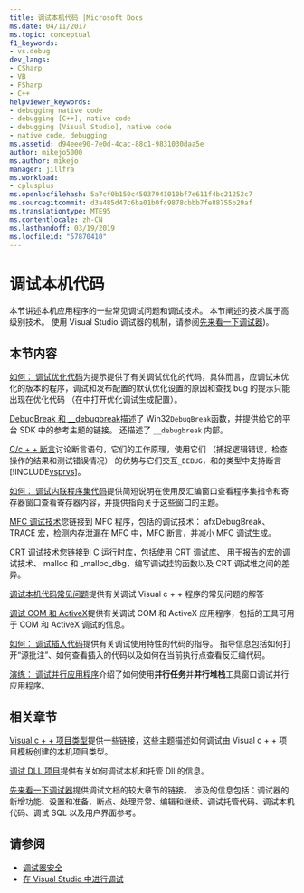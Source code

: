 ```yaml
---
title: 调试本机代码 |Microsoft Docs
ms.date: 04/11/2017
ms.topic: conceptual
f1_keywords:
- vs.debug
dev_langs:
- CSharp
- VB
- FSharp
- C++
helpviewer_keywords:
- debugging native code
- debugging [C++], native code
- debugging [Visual Studio], native code
- native code, debugging
ms.assetid: d94eee90-7e0d-4cac-88c1-9831030daa5e
author: mikejo5000
ms.author: mikejo
manager: jillfra
ms.workload:
- cplusplus
ms.openlocfilehash: 5a7cf0b150c45037941010bf7e611f4bc21252c7
ms.sourcegitcommit: d3a485d47c6ba01b0fc9878cbbb7fe88755b29af
ms.translationtype: MTE95
ms.contentlocale: zh-CN
ms.lasthandoff: 03/19/2019
ms.locfileid: "57870410"
---
```

# <a name="debugging-native-code"></a>调试本机代码
本节讲述本机应用程序的一些常见调试问题和调试技术。 本节阐述的技术属于高级别技术。 使用 Visual Studio 调试器的机制，请参阅[先来看一下调试器](../debugger/debugger-feature-tour.md))。

## <a name="in-this-section"></a>本节内容
 [如何： 调试优化代码](../debugger/how-to-debug-optimized-code.md)为提示提供了有关调试优化的代码，具体而言，应调试未优化的版本的程序，调试和发布配置的默认优化设置的原因和查找 bug 的提示只能出现在优化代码 （在中打开优化调试生成配置）。

 [DebugBreak 和 __debugbreak](../debugger/debugbreak-and-debugbreak.md)描述了 Win32`DebugBreak`函数，并提供给它的平台 SDK 中的参考主题的链接。 还描述了 `__debugbreak` 内部。

 [C/c + + 断言](../debugger/c-cpp-assertions.md)讨论断言语句，它们的工作原理，使用它们 （捕捉逻辑错误，检查操作的结果和测试错误情况） 的优势与它们交互`_DEBUG`，和的类型中支持断言[!INCLUDE[vsprvs](../code-quality/includes/vsprvs_md.md)]。

 [如何： 调试内联程序集代码](../debugger/how-to-debug-inline-assembly-code.md)提供简短说明在使用反汇编窗口查看程序集指令和寄存器窗口查看寄存器内容，并提供指向关于这些窗口的主题。

 [MFC 调试技术](../debugger/mfc-debugging-techniques.md)您链接到 MFC 程序，包括的调试技术： afxDebugBreak、 TRACE 宏，检测内存泄漏在 MFC 中，MFC 断言，并减小 MFC 调试生成。

 [CRT 调试技术](../debugger/crt-debugging-techniques.md)您链接到 C 运行时库，包括使用 CRT 调试库、 用于报告的宏的调试技术、 malloc 和 _malloc_dbg，编写调试挂钩函数以及 CRT 调试堆之间的差异。

 [调试本机代码常见问题](../debugger/debugging-native-code-faqs.md)提供有关调试 Visual c + + 程序的常见问题的解答

 [调试 COM 和 ActiveX](../debugger/com-and-activex-debugging.md)提供有关调试 COM 和 ActiveX 应用程序，包括的工具可用于 COM 和 ActiveX 调试的信息。

 [如何： 调试插入代码](../debugger/how-to-debug-injected-code.md)提供有关调试使用特性的代码的指导。 指导信息包括如何打开“源批注”、如何查看插入的代码以及如何在当前执行点查看反汇编代码。

 [演练： 调试并行应用程序](../debugger/walkthrough-debugging-a-parallel-application.md)介绍了如何使用**并行任务**并**并行堆栈**工具窗口调试并行应用程序。

## <a name="related-sections"></a>相关章节
 [Visual c + + 项目类型](../debugger/debugging-preparation-visual-cpp-project-types.md)提供一些链接，这些主题描述如何调试由 Visual c + + 项目模板创建的本机项目类型。

 [调试 DLL 项目](../debugger/debugging-dll-projects.md)提供有关如何调试本机和托管 Dll 的信息。

 [先来看一下调试器](../debugger/debugger-feature-tour.md)提供调试文档的较大章节的链接。 涉及的信息包括：调试器的新增功能、设置和准备、断点、处理异常、编辑和继续、调试托管代码、调试本机代码、调试 SQL 以及用户界面参考。

## <a name="see-also"></a>请参阅

- [调试器安全](../debugger/debugger-security.md)
- [在 Visual Studio 中进行调试](../debugger/index.md)
